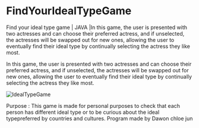 # FindYourIdealTypeGame
Find your ideal type game | JAVA |In this game, the user is presented with two actresses and can choose their preferred actress, and if unselected, the actresses will be swapped out for new ones, allowing the user to eventually find their ideal type by continually selecting the actress they like most.


In this game, the user is presented with two actresses and can choose their preferred actress, and if unselected, the actresses will be swapped out for new ones, allowing the user to eventually find their ideal type by continually selecting the actress they like most.


![IdealTypeGame](https://user-images.githubusercontent.com/94908992/216789058-75abdc94-fc45-439c-baff-d4a228ddd76c.jpg)




Purpose : 
This game is made for personal purposes to check that each person has different ideal type or to be curious about the ideal typepreferred by countries and cultures.
Program made by Dawon chloe jun

